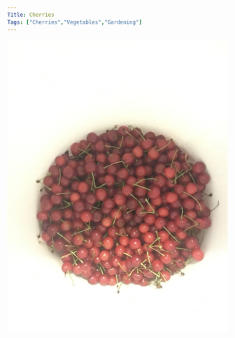 ```yaml
---
Title: Cherries
Tags: ["Cherries","Vegetables","Gardening"]
---
```


![](Cherry_pick.jpeg)
![]()
![]()
![]()
![]()
![]()
![]()
![]()
![]()
![]()
![]()
![]()
![]()
![]()
![]()
![]()
![]()